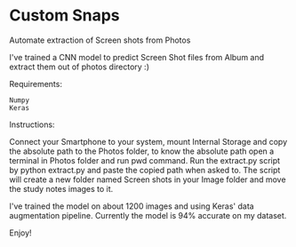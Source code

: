 # Custom Snaps

Automate extraction of Screen shots from Photos

I've trained a CNN model to predict Screen Shot files from Album and extract them out of photos directory :)

Requirements:

    Numpy
    Keras

Instructions:

Connect your Smartphone to your system, mount Internal Storage and copy the absolute path to the Photos folder, to know the absolute path open a terminal in Photos folder and run pwd command. Run the extract.py script by python extract.py and paste the copied path when asked to. The script will create a new folder named Screen shots in your Image folder and move the study notes images to it.

I've trained the model on about 1200 images and using Keras' data augmentation pipeline. Currently the model is 94% accurate on my dataset.

Enjoy!
